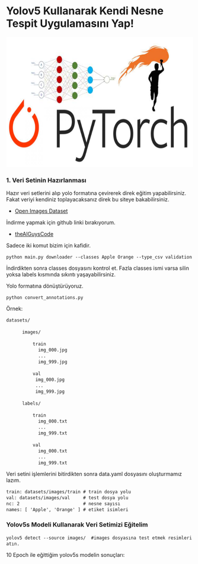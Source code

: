 # Yolov5 Kullanarak Kendi Nesne Tespit Uygulamasını Yap!

<img height="350" src="/images/torch.png"/>

### 1. Veri Setinin Hazırlanması

Hazır veri setlerini alıp yolo formatına çevirerek direk eğitim yapabilirsiniz. Fakat veriyi kendiniz toplayacaksanız direk bu siteye bakabilirsiniz.

- [Open Images Dataset](https://storage.googleapis.com/openimages/web/index.html)<br/>

İndirme yapmak için github linki bırakıyorum.

- [theAIGuysCode](https://github.com/theAIGuysCode)<br/>

Sadece iki komut bizim için kafidir. 

```
python main.py downloader --classes Apple Orange --type_csv validation
```
İndirdikten sonra classes dosyasını kontrol et. Fazla classes ismi varsa silin yoksa labels kısmında sıkıntı yaşayabilirsiniz.

Yolo formatına dönüştürüyoruz.
```
python convert_annotations.py
```

Örnek: 
     
```
datasets/ 

      images/
    
          train
            img_000.jpg
            ...
            img_999.jpg 
            
          val
           img_000.jpg
           ...
           img_999.jpg 
           
      labels/
          
          train
            img_000.txt
            ...
            img_999.txt 

          val
            img_000.txt
            ...
            img_999.txt
```

Veri setini işlemlerini bitirdikten sonra data.yaml dosyasını oluşturmamız lazım. 

```
train: datasets/images/train # train dosya yolu
val: datasets/images/val     # test dosya yolu
nc: 2                        # nesne sayısı
names: [ 'Apple', 'Orange' ] # etiket isimleri
```
### Yolov5s Modeli Kullanarak Veri Setimizi Eğitelim
```
yolov5 detect --source images/  #images dosyasına test etmek resimleri atın.
```
10 Epoch ile eğittiğim yolov5s modelin sonuçları:


